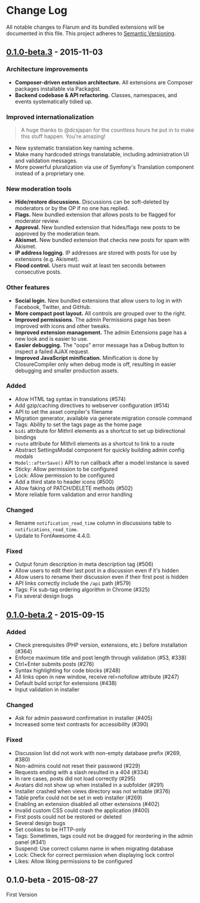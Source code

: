 # Change Log
All notable changes to Flarum and its bundled extensions will be documented in this file.
This project adheres to [Semantic Versioning](http://semver.org/).

## [0.1.0-beta.3] - 2015-11-03
### Architecture improvements
- **Composer-driven extension architecture.** All extensions are Composer packages installable via Packagist.
- **Backend codebase & API refactoring.** Classes, namespaces, and events systematically tidied up.

### Improved internationalization
> A huge thanks to @dcsjapan for the countless hours he put in to make this stuff happen. You're amazing!

- New systematic translation key naming scheme.
- Make many hardcoded strings translatable, including administration UI and validation messages.
- More powerful pluralization via use of Symfony's Translation component instead of a proprietary one.

### New moderation tools
- **Hide/restore discussions.** Discussions can be soft-deleted by moderators or by the OP if no one has replied.
- **Flags.** New bundled extension that allows posts to be flagged for moderator review.
- **Approval.** New bundled extension that hides/flags new posts to be approved by the moderation team.
- **Akismet.** New bundled extension that checks new posts for spam with Akismet.
- **IP address logging.** IP addresses are stored with posts for use by extensions (e.g. Akismet).
- **Flood control.** Users must wait at least ten seconds between consecutive posts.

### Other features
- **Social login.** New bundled extensions that allow users to log in with Facebook, Twitter, and GitHub.
- **More compact post layout.** All controls are grouped over to the right.
- **Improved permissions.** The admin Permissions page has been improved with icons and other tweaks.
- **Improved extension management.** The admin Extensions page has a new look and is easier to use.
- **Easier debugging.** The "oops" error message has a Debug button to inspect a failed AJAX request.
- **Improved JavaScript minification.** Minification is done by ClosureCompiler only when debug mode is off, resulting in easier debugging and smaller production assets.

### Added
- Allow HTML tag syntax in translations (#574)
- Add gzip/caching directives to webserver configuration (#514)
- API to set the asset compiler's filename
- Migration generator, available via generate:migration console command
- Tags: Ability to set the tags page as the home page
- `bidi` attribute for Mithril elements as a shortcut to set up bidirectional bindings
- `route` attribute for Mithril elements as a shortcut to link to a route
- Abstract SettingsModal component for quickly building admin config modals
- `Model::afterSave()` API to run callback after a model instance is saved
- Sticky: Allow permission to be configured
- Lock: Allow permission to be configured
- Add a third state to header icons (#500)
- Allow faking of PATCH/DELETE methods (#502)
- More reliable form validation and error handling

### Changed
- Rename `notification_read_time` column in discussions table to `notifications_read_time`.
- Update to FontAwesome 4.4.0.

### Fixed
- Output forum description in meta description tag (#506)
- Allow users to edit their last post in a discussion even if it's hidden
- Allow users to rename their discussion even if their first post is hidden
- API links correctly include the `/api` path (#579)
- Tags: Fix sub-tag ordering algorithm in Chrome (#325)
- Fix several design bugs

## [0.1.0-beta.2] - 2015-09-15
### Added
- Check prerequisites (PHP version, extensions, etc.) before installation (#364)
- Enforce maximum title and post length through validation (#53, #338)
- Ctrl+Enter submits posts (#276)
- Syntax highlighting for code blocks (#248)
- All links open in new window, receive rel=nofollow attribute (#247)
- Default build script for extensions (#438)
- Input validation in installer

### Changed
- Ask for admin password confirmation in installer (#405)
- Increased some text contrasts for accessibility (#390)

### Fixed
- Discussion list did not work with non-empty database prefix (#269, #380)
- Non-admins could not reset their password (#229)
- Requests ending with a slash resulted in a 404 (#334)
- In rare cases, posts did not load correctly (#295)
- Avatars did not show up when installed in a subfolder (#291)
- Installer crashed when views directory was not writable (#376)
- Table prefix could not be set in web installer (#269)
- Enabling an extension disabled all other extensions (#402)
- Invalid custom CSS could crash the application (#400)
- First posts could not be restored or deleted
- Several design bugs
- Set cookies to be HTTP-only
- Tags: Sometimes, tags could not be dragged for reordering in the admin panel (#341)
- Suspend: Use correct column name in when migrating database
- Lock: Check for correct permission when displaying lock control
- Likes: Allow liking permissions to be configured

## 0.1.0-beta - 2015-08-27
First Version

[unreleased]: https://github.com/flarum/core/compare/v0.1.0-beta.2...HEAD
[0.1.0-beta.3]: https://github.com/flarum/core/compare/v0.1.0-beta.2...v0.1.0-beta.3
[0.1.0-beta.2]: https://github.com/flarum/core/compare/v0.1.0-beta...v0.1.0-beta.2
